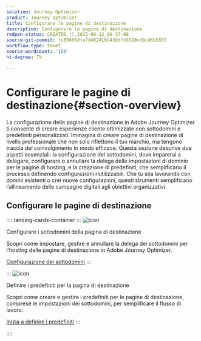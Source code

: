 ```yaml
---
solution: Journey Optimizer
product: Journey Optimizer
title: Configurare le pagine di destinazione
description: Configurare le pagine di destinazione
redpen-status: CREATED_||_2025-08-12_00-37-08
source-git-commit: fc85686dfa7d482416b439dfd1610cd0cd6b5555
workflow-type: tm+mt
source-wordcount: '158'
ht-degree: 7%

---
```



# Configurare le pagine di destinazione{#section-overview}

La configurazione delle pagine di destinazione in Adobe Journey Optimizer ti consente di creare esperienze cliente ottimizzate con sottodomini e predefiniti personalizzati. Immagina di creare pagine di destinazione di livello professionale che non solo riflettono il tuo marchio, ma tengono traccia del coinvolgimento in modo efficace. Questa sezione descrive due aspetti essenziali: la configurazione dei sottodomini, dove imparerai a delegare, configurare o annullare la delega delle impostazioni di dominio per le pagine di hosting, e la creazione di predefiniti, che semplificano il processo definendo configurazioni riutilizzabili. Che tu stia lavorando con domini esistenti o crei nuove configurazioni, questi strumenti semplificano l’allineamento delle campagne digitali agli obiettivi organizzativi.

## Configurare le pagine di destinazione

:::: landing-cards-container
:::
![icon](https://cdn.experienceleague.adobe.com/icons/gear.svg?lang=it)

Configurare i sottodomini della pagina di destinazione

Scopri come impostare, gestire e annullare la delega dei sottodomini per l’hosting delle pagine di destinazione in Adobe Journey Optimizer.

[Configurazione dei sottodomini](../using/landing-pages/lp-subdomains.md)
:::

:::
![icon](https://cdn.experienceleague.adobe.com/icons/list-check.svg?lang=it)

Definire i predefiniti per la pagina di destinazione

Scopri come creare e gestire i predefiniti per le pagine di destinazione, comprese le impostazioni dei sottodomini, per semplificare il flusso di lavoro.

[Inizia a definire i predefiniti](../using/landing-pages/lp-presets.md)
:::

::::

